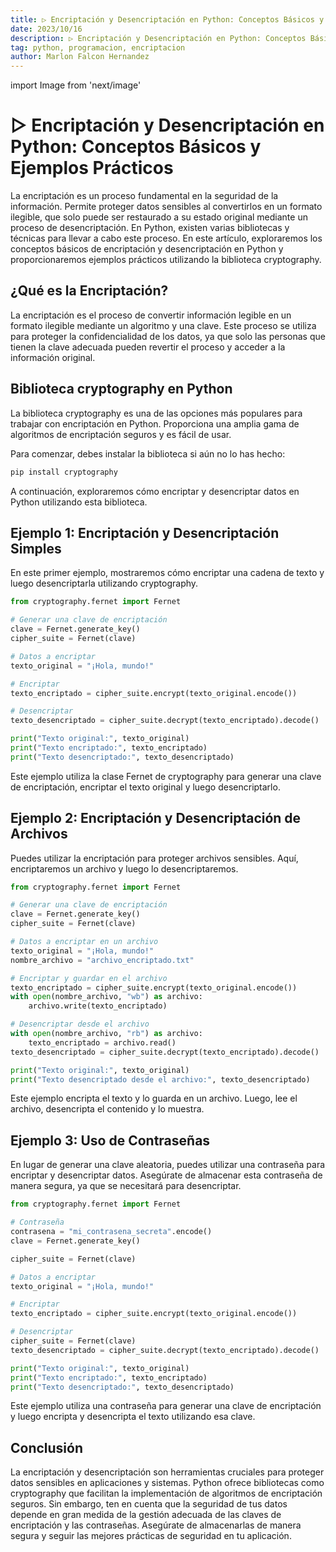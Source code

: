 ```yaml
---
title: ▷ Encriptación y Desencriptación en Python: Conceptos Básicos y Ejemplos Prácticos
date: 2023/10/16
description: ▷ Encriptación y Desencriptación en Python: Conceptos Básicos y Ejemplos Prácticos
tag: python, programacion, encriptacion
author: Marlon Falcon Hernandez
---
```

import Image from 'next/image'

# ▷ Encriptación y Desencriptación en Python: Conceptos Básicos y Ejemplos Prácticos

La encriptación es un proceso fundamental en la seguridad de la información. Permite proteger datos sensibles al convertirlos en un formato ilegible, que solo puede ser restaurado a su estado original mediante un proceso de desencriptación. En Python, existen varias bibliotecas y técnicas para llevar a cabo este proceso. En este artículo, exploraremos los conceptos básicos de encriptación y desencriptación en Python y proporcionaremos ejemplos prácticos utilizando la biblioteca cryptography.

## ¿Qué es la Encriptación?
La encriptación es el proceso de convertir información legible en un formato ilegible mediante un algoritmo y una clave. Este proceso se utiliza para proteger la confidencialidad de los datos, ya que solo las personas que tienen la clave adecuada pueden revertir el proceso y acceder a la información original.


## Biblioteca cryptography en Python
La biblioteca cryptography es una de las opciones más populares para trabajar con encriptación en Python. Proporciona una amplia gama de algoritmos de encriptación seguros y es fácil de usar.

Para comenzar, debes instalar la biblioteca si aún no lo has hecho:

```python
pip install cryptography
```

A continuación, exploraremos cómo encriptar y desencriptar datos en Python utilizando esta biblioteca.

## Ejemplo 1: Encriptación y Desencriptación Simples
En este primer ejemplo, mostraremos cómo encriptar una cadena de texto y luego desencriptarla utilizando cryptography.

```python
from cryptography.fernet import Fernet

# Generar una clave de encriptación
clave = Fernet.generate_key()
cipher_suite = Fernet(clave)

# Datos a encriptar
texto_original = "¡Hola, mundo!"

# Encriptar
texto_encriptado = cipher_suite.encrypt(texto_original.encode())

# Desencriptar
texto_desencriptado = cipher_suite.decrypt(texto_encriptado).decode()

print("Texto original:", texto_original)
print("Texto encriptado:", texto_encriptado)
print("Texto desencriptado:", texto_desencriptado)
```

Este ejemplo utiliza la clase Fernet de cryptography para generar una clave de encriptación, encriptar el texto original y luego desencriptarlo.

## Ejemplo 2: Encriptación y Desencriptación de Archivos
Puedes utilizar la encriptación para proteger archivos sensibles. Aquí, encriptaremos un archivo y luego lo desencriptaremos.

```python
from cryptography.fernet import Fernet

# Generar una clave de encriptación
clave = Fernet.generate_key()
cipher_suite = Fernet(clave)

# Datos a encriptar en un archivo
texto_original = "¡Hola, mundo!"
nombre_archivo = "archivo_encriptado.txt"

# Encriptar y guardar en el archivo
texto_encriptado = cipher_suite.encrypt(texto_original.encode())
with open(nombre_archivo, "wb") as archivo:
    archivo.write(texto_encriptado)

# Desencriptar desde el archivo
with open(nombre_archivo, "rb") as archivo:
    texto_encriptado = archivo.read()
texto_desencriptado = cipher_suite.decrypt(texto_encriptado).decode()

print("Texto original:", texto_original)
print("Texto desencriptado desde el archivo:", texto_desencriptado)
```

Este ejemplo encripta el texto y lo guarda en un archivo. Luego, lee el archivo, desencripta el contenido y lo muestra.


## Ejemplo 3: Uso de Contraseñas
En lugar de generar una clave aleatoria, puedes utilizar una contraseña para encriptar y desencriptar datos. Asegúrate de almacenar esta contraseña de manera segura, ya que se necesitará para desencriptar.

```python
from cryptography.fernet import Fernet

# Contraseña
contrasena = "mi_contrasena_secreta".encode()
clave = Fernet.generate_key()

cipher_suite = Fernet(clave)

# Datos a encriptar
texto_original = "¡Hola, mundo!"

# Encriptar
texto_encriptado = cipher_suite.encrypt(texto_original.encode())

# Desencriptar
cipher_suite = Fernet(clave)
texto_desencriptado = cipher_suite.decrypt(texto_encriptado).decode()

print("Texto original:", texto_original)
print("Texto encriptado:", texto_encriptado)
print("Texto desencriptado:", texto_desencriptado)
```

Este ejemplo utiliza una contraseña para generar una clave de encriptación y luego encripta y desencripta el texto utilizando esa clave.

## Conclusión
La encriptación y desencriptación son herramientas cruciales para proteger datos sensibles en aplicaciones y sistemas. Python ofrece bibliotecas como cryptography que facilitan la implementación de algoritmos de encriptación seguros. Sin embargo, ten en cuenta que la seguridad de tus datos depende en gran medida de la gestión adecuada de las claves de encriptación y las contraseñas. Asegúrate de almacenarlas de manera segura y seguir las mejores prácticas de seguridad en tu aplicación.